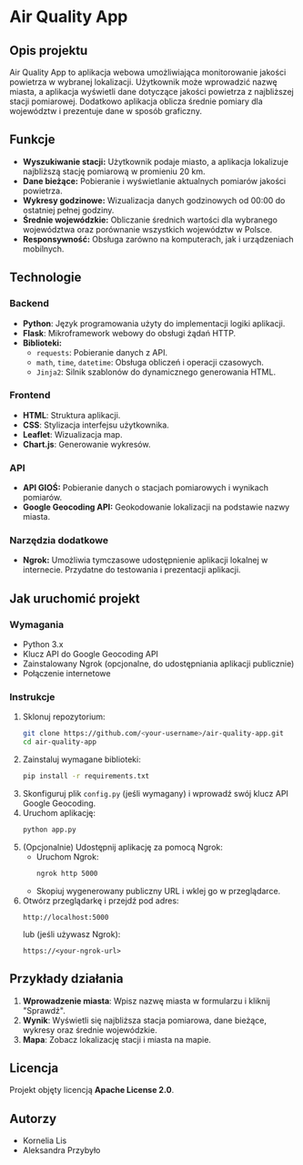 # Air Quality App

## Opis projektu
Air Quality App to aplikacja webowa umożliwiająca monitorowanie jakości powietrza w wybranej lokalizacji. Użytkownik może wprowadzić nazwę miasta, a aplikacja wyświetli dane dotyczące jakości powietrza z najbliższej stacji pomiarowej. Dodatkowo aplikacja oblicza średnie pomiary dla województw i prezentuje dane w sposób graficzny.

## Funkcje
- **Wyszukiwanie stacji:** Użytkownik podaje miasto, a aplikacja lokalizuje najbliższą stację pomiarową w promieniu 20 km.
- **Dane bieżące:** Pobieranie i wyświetlanie aktualnych pomiarów jakości powietrza.
- **Wykresy godzinowe:** Wizualizacja danych godzinowych od 00:00 do ostatniej pełnej godziny.
- **Średnie wojewódzkie:** Obliczanie średnich wartości dla wybranego województwa oraz porównanie wszystkich województw w Polsce.
- **Responsywność:** Obsługa zarówno na komputerach, jak i urządzeniach mobilnych.

## Technologie
### Backend
- **Python**: Język programowania użyty do implementacji logiki aplikacji.
- **Flask**: Mikroframework webowy do obsługi żądań HTTP.
- **Biblioteki:**
  - `requests`: Pobieranie danych z API.
  - `math`, `time`, `datetime`: Obsługa obliczeń i operacji czasowych.
  - `Jinja2`: Silnik szablonów do dynamicznego generowania HTML.

### Frontend
- **HTML**: Struktura aplikacji.
- **CSS**: Stylizacja interfejsu użytkownika.
- **Leaflet**: Wizualizacja map.
- **Chart.js**: Generowanie wykresów.

### API
- **API GIOŚ:** Pobieranie danych o stacjach pomiarowych i wynikach pomiarów.
- **Google Geocoding API:** Geokodowanie lokalizacji na podstawie nazwy miasta.

### Narzędzia dodatkowe
- **Ngrok:** Umożliwia tymczasowe udostępnienie aplikacji lokalnej w internecie. Przydatne do testowania i prezentacji aplikacji.

## Jak uruchomić projekt
### Wymagania
- Python 3.x
- Klucz API do Google Geocoding API
- Zainstalowany Ngrok (opcjonalne, do udostępniania aplikacji publicznie)
- Połączenie internetowe

### Instrukcje
1. Sklonuj repozytorium:
   ```bash
   git clone https://github.com/<your-username>/air-quality-app.git
   cd air-quality-app
   ```
2. Zainstaluj wymagane biblioteki:
   ```bash
   pip install -r requirements.txt
   ```
3. Skonfiguruj plik `config.py` (jeśli wymagany) i wprowadź swój klucz API Google Geocoding.
4. Uruchom aplikację:
   ```bash
   python app.py
   ```
5. (Opcjonalnie) Udostępnij aplikację za pomocą Ngrok:
   - Uruchom Ngrok:
     ```bash
     ngrok http 5000
     ```
   - Skopiuj wygenerowany publiczny URL i wklej go w przeglądarce.
6. Otwórz przeglądarkę i przejdź pod adres:
   ```
   http://localhost:5000
   ```
   lub (jeśli używasz Ngrok):
   ```
   https://<your-ngrok-url>
   ```
## Przykłady działania
1. **Wprowadzenie miasta**: Wpisz nazwę miasta w formularzu i kliknij "Sprawdź".
2. **Wynik**: Wyświetli się najbliższa stacja pomiarowa, dane bieżące, wykresy oraz średnie wojewódzkie.
3. **Mapa**: Zobacz lokalizację stacji i miasta na mapie.

## Licencja
Projekt objęty licencją **Apache License 2.0**.

## Autorzy
- Kornelia Lis
- Aleksandra Przybyło
